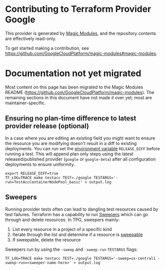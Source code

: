 # Contributing to Terraform Provider Google

This provider is generated by [Magic Modules](https://github.com/GoogleCloudPlatform/magic-modules), and the repository contents are effectively read-only.

To get started making a contribution, see https://github.com/GoogleCloudPlatform/magic-modules#magic-modules.

# Documentation not yet migrated

Most content on this page has been migrated to the Magic Modules README (https://github.com/GoogleCloudPlatform/magic-modules). The remaining sections in this document have not made it over yet; most are maintainer-specific.

## Ensuring no plan-time difference to latest provider release (optional)

In a case where you are editing an existing field you might want to ensure the resource you are modifying doesn't result in a diff to existing deployments. You can run set the [environment variable](https://github.com/GoogleCloudPlatform/magic-modules/blob/a30da2040ca7b8bd37186d8521a911e7469da632/mmv1/third_party/terraform/utils/provider_test.go.erb#L284-L286) `RELEASE_DIFF` before running a test. This will append plan only steps using the latest released/published provider (`google` or `google-beta`) after all configuration deployments to ensure uniformity.

```
export RELEASE_DIFF=true
TF_LOG=TRACE make testacc TEST=./google TESTARGS='-run=TestAccContainerNodePool_basic' > output.log
```

## Sweepers

Running provider tests often can lead to dangling test resources caused by test failures. Terraform has a capability to run [Sweepers](https://www.terraform.io/docs/extend/testing/acceptance-tests/sweepers.html) which can go through and delete resources. In TPG, sweepers mainly:
1. List every resource in a project of a specific kind
2. Iterate through the list and determine if a resource is [sweepable](https://github.com/GoogleCloudPlatform/magic-modules/blob/master/mmv1/third_party/terraform/utils/gcp_sweeper_test.go#L46)
3. If sweepable, delete the resource

Sweepers run by using the `-sweep` and `-sweep-run` `TESTARGS` flags:

```
TF_LOG=TRACE make testacc TEST=./google TESTARGS='-sweep=us-central1 -sweep-run=<sweeper-name-here>' > output.log
```
